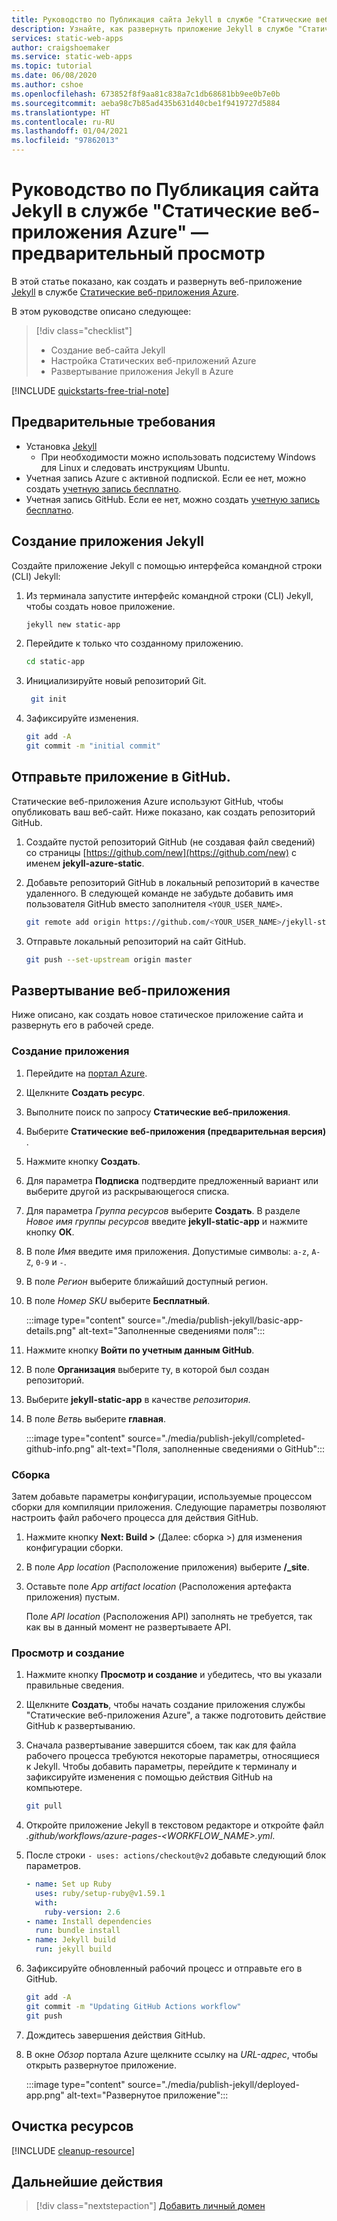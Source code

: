 ```yaml
---
title: Руководство по Публикация сайта Jekyll в службе "Статические веб-приложения Azure"
description: Узнайте, как развернуть приложение Jekyll в службе "Статические веб-приложения Azure".
services: static-web-apps
author: craigshoemaker
ms.service: static-web-apps
ms.topic: tutorial
ms.date: 06/08/2020
ms.author: cshoe
ms.openlocfilehash: 673852f8f9aa81c838a7c1db68681bb9ee0b7e0b
ms.sourcegitcommit: aeba98c7b85ad435b631d40cbe1f9419727d5884
ms.translationtype: HT
ms.contentlocale: ru-RU
ms.lasthandoff: 01/04/2021
ms.locfileid: "97862013"
---
```

# <a name="tutorial-publish-a-jekyll-site-to-azure-static-web-apps-preview"></a>Руководство по Публикация сайта Jekyll в службе "Статические веб-приложения Azure" — предварительный просмотр

В этой статье показано, как создать и развернуть веб-приложение [Jekyll](https://jekyllrb.com/) в службе [Статические веб-приложения Azure](overview.md).

В этом руководстве описано следующее:

> [!div class="checklist"]
>
> - Создание веб-сайта Jekyll
> - Настройка Статических веб-приложений Azure
> - Развертывание приложения Jekyll в Azure

[!INCLUDE [quickstarts-free-trial-note](../../includes/quickstarts-free-trial-note.md)]

## <a name="prerequisites"></a>Предварительные требования

- Установка [Jekyll](https://jekyllrb.com/docs/installation/)
  - При необходимости можно использовать подсистему Windows для Linux и следовать инструкциям Ubuntu.
- Учетная запись Azure с активной подпиской. Если ее нет, можно создать [учетную запись бесплатно](https://azure.microsoft.com/free/).
- Учетная запись GitHub. Если ее нет, можно создать [учетную запись бесплатно](https://github.com/join).

## <a name="create-jekyll-app"></a>Создание приложения Jekyll

Создайте приложение Jekyll с помощью интерфейса командной строки (CLI) Jekyll:

1. Из терминала запустите интерфейс командной строки (CLI) Jekyll, чтобы создать новое приложение.

   ```bash
   jekyll new static-app
   ```

1. Перейдите к только что созданному приложению.

   ```bash
   cd static-app
   ```

1. Инициализируйте новый репозиторий Git.

   ```bash
    git init
   ```

1. Зафиксируйте изменения.

   ```bash
   git add -A
   git commit -m "initial commit"
   ```

## <a name="push-your-application-to-github"></a>Отправьте приложение в GitHub.

Статические веб-приложения Azure используют GitHub, чтобы опубликовать ваш веб-сайт. Ниже показано, как создать репозиторий GitHub.

1. Создайте пустой репозиторий GitHub (не создавая файл сведений) со страницы [https://github.com/new](https://github.com/new) с именем **jekyll-azure-static**.

1. Добавьте репозиторий GitHub в локальный репозиторий в качестве удаленного. В следующей команде не забудьте добавить имя пользователя GitHub вместо заполнителя `<YOUR_USER_NAME>`.

   ```bash
   git remote add origin https://github.com/<YOUR_USER_NAME>/jekyll-static-app
   ```

1. Отправьте локальный репозиторий на сайт GitHub.

   ```bash
   git push --set-upstream origin master
   ```

## <a name="deploy-your-web-app"></a>Развертывание веб-приложения

Ниже описано, как создать новое статическое приложение сайта и развернуть его в рабочей среде.

### <a name="create-the-application"></a>Создание приложения

1. Перейдите на [портал Azure](https://portal.azure.com).

1. Щелкните **Создать ресурс**.

1. Выполните поиск по запросу **Статические веб-приложения**.

1. Выберите **Статические веб-приложения (предварительная версия)** .

1. Нажмите кнопку **Создать**.

1. Для параметра **Подписка** подтвердите предложенный вариант или выберите другой из раскрывающегося списка.

1. Для параметра _Группа ресурсов_ выберите **Создать**. В разделе _Новое имя группы ресурсов_ введите **jekyll-static-app** и нажмите кнопку **ОК**.

1. В поле _Имя_ введите имя приложения. Допустимые символы: `a-z`, `A-Z`, `0-9` и `-`.

1. В поле _Регион_ выберите ближайший доступный регион.

1. В поле _Номер SKU_ выберите **Бесплатный**.

    :::image type="content" source="./media/publish-jekyll/basic-app-details.png" alt-text="Заполненные сведениями поля":::

1. Нажмите кнопку **Войти по учетным данным GitHub**.

1. В поле **Организация** выберите ту, в которой был создан репозиторий.

1. Выберите **jekyll-static-app** в качестве _репозитория_.

1. В поле _Ветвь_ выберите **главная**.

    :::image type="content" source="./media/publish-jekyll/completed-github-info.png" alt-text="Поля, заполненные сведениями о GitHub":::

### <a name="build"></a>Сборка

Затем добавьте параметры конфигурации, используемые процессом сборки для компиляции приложения. Следующие параметры позволяют настроить файл рабочего процесса для действия GitHub.

1. Нажмите кнопку **Next: Build >** (Далее: сборка >) для изменения конфигурации сборки.

1. В поле _App location_ (Расположение приложения) выберите **/_site**.

1. Оставьте поле _App artifact location_ (Расположения артефакта приложения) пустым.

   Поле _API location_ (Расположения API) заполнять не требуется, так как вы в данный момент не развертываете API.

### <a name="review-and-create"></a>Просмотр и создание

1. Нажмите кнопку **Просмотр и создание** и убедитесь, что вы указали правильные сведения.

1. Щелкните **Создать**, чтобы начать создание приложения службы "Статические веб-приложения Azure", а также подготовить действие GitHub к развертыванию.

1. Сначала развертывание завершится сбоем, так как для файла рабочего процесса требуются некоторые параметры, относящиеся к Jekyll. Чтобы добавить параметры, перейдите к терминалу и зафиксируйте изменения с помощью действия GitHub на компьютере.

   ```bash
   git pull
   ```

1. Откройте приложение Jekyll в текстовом редакторе и откройте файл _.github/workflows/azure-pages-<WORKFLOW_NAME>.yml_.

1. После строки `- uses: actions/checkout@v2` добавьте следующий блок параметров.

    ```yml
    - name: Set up Ruby
      uses: ruby/setup-ruby@v1.59.1
      with:
        ruby-version: 2.6
    - name: Install dependencies
      run: bundle install
    - name: Jekyll build
      run: jekyll build
    ```

1. Зафиксируйте обновленный рабочий процесс и отправьте его в GitHub.

    ```bash
    git add -A
    git commit -m "Updating GitHub Actions workflow"
    git push
    ```

1. Дождитесь завершения действия GitHub.

1. В окне _Обзор_ портала Azure щелкните ссылку на _URL-адрес_, чтобы открыть развернутое приложение.

   :::image type="content" source="./media/publish-jekyll/deployed-app.png" alt-text="Развернутое приложение":::

## <a name="clean-up-resources"></a>Очистка ресурсов

[!INCLUDE [cleanup-resource](../../includes/static-web-apps-cleanup-resource.md)]

## <a name="next-steps"></a>Дальнейшие действия

> [!div class="nextstepaction"]
> [Добавить личный домен](custom-domain.md)
